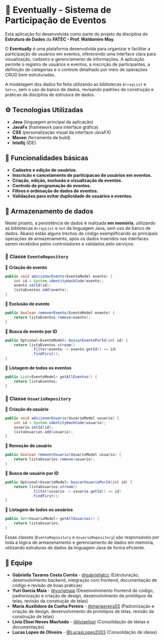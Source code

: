 # 📆 Eventually - Sistema de Participação de Eventos
Esta aplicação foi desenvolvida como parte do projeto da disciplina de **Estrutura de Dados** da **FATEC - Prof. Waldomiro May**.

O **Eventually** é uma plataforma desenvolvida para organizar e facilitar a participação de usuários em eventos, oferecendo uma interface clara para visualização, cadastro e gerenciamento de informações. A aplicação permite o registro de usuários e eventos, a inscrição de participantes, a definição de categorias e o controle detalhado por meio de operações CRUD bem estruturadas.

A modelagem dos dados foi feita utilizando as bibliotecas `ArrayList` e `Set<>`, sem o uso de banco de dados, revisando padrões de construção e práticas da disciplina de estrutura de dados.

## ⚙️ Tecnologias Utilizadas

- **Java** (linguagem principal da aplicação)
- **JavaFx** (framework para interface gráfica)
- **CSS** (personalização visual da interface JavaFX)
- **Maven** (ferramenta de build)
- **Intellij** (IDE)

## 📌 Funcionalidades básicas

- **Cadastro e edição de usuários.**  
- **Inscricão e cancelamento de participacao de usuários em eventos.**  
- **Criação, edição, exclusão e vizualização de eventos.**  
- **Controle de programação de eventos.**  
- **Filtros e ordenação de dados de eventos.**  
- **Validações para evitar duplicidade de usuários e eventos.**

## 📃 Armazenamento de dados

Neste projeto, a persistência de dados é realizada **em memória**, utilizando as bibliotecas `ArrayList` e `Set` da linguagem Java, sem uso de banco de dados. Abaixo estão alguns trechos de código exemplificando as principais operações de armazenamento, após os dados inseridos nas interfaces serem recebidos pelos controladores e validados pelo serviços:

### 📁 Classe `EventoRepository`

📍 **Criação de evento**
```java
public void adicionarEvento(EventoModel evento) {
    int id = System.identityHashCode(evento);
    evento.setId(id);
    listaEventos.add(evento);
}
```

📍 **Exclusão de evento**
```java
public boolean removerEvento(EventoModel evento) {
    return listaEventos.remove(evento);
}
```

📍 **Busca de evento por ID**
```java
public Optional<EventoModel> buscarEventoPorId(int id) {
    return listaEventos.stream()
            .filter(evento -> evento.getId() == id)
            .findFirst();
}
```

📍 **Listagem de todos os eventos**
```java
public List<EventoModel> getAllEventos() {
    return listaEventos;
}
```

### 📁 Classe `UsuarioRepository`

📍 **Criação de usuário**
```java
public void adicionarUsuario(UsuarioModel usuario) {
    int id = System.identityHashCode(usuario);
    usuario.setId(id);
    listaUsuarios.add(usuario);
}
```

📍 **Remoção de usuário**
```java
public boolean removerUsuario(UsuarioModel usuario) {
    return listaUsuarios.remove(usuario);
}
```

📍 **Busca de usuário por ID**
```java
public Optional<UsuarioModel> buscarUsuarioPorId(int id) {
    return listaUsuarios.stream()
            .filter(usuario -> usuario.getId() == id)
            .findFirst();
}
```

📍 **Listagem de todos os usuários**
```java
public Set<UsuarioModel> getAllUsuarios() {
    return listaUsuarios;
}
```

Essas classes (`EventoRepository` e `UsuarioRepository`) são responsáveis por toda a lógica de armazenamento e gerenciamento de dados em memória, utilizando estruturas de dados da linguagem Java de forma eficiente.

## 👥 Equipe

- **Gabriella Tavares Costa Corrêa** - [@gabriellatcc](https://github.com/gabriellatcc) (Estruturação, desenvolvimento backend, integração com frontend, documentação de código e revisão de boas práticas)
- **Yuri Garcia Maia** - [@yurigmaia](https://github.com/yurigmaia) (Desenvolvimento frontend de código, padronização e criação de design, desenvolvimento de protótipos de telas, revisão da construção de telas)
- **Maria Auxilidora da Cunha Pereira** - [@maripereira55](https://github.com/maripereira55) (Padronização e criação de design, desenvolvimento de protótipos de telas, revisão da construção de telas)
- **Lívia Elisei Neves Machado** - [@liviaelisei](https://github.com/liviaelisei) (Consolidação de ideias e documentação)
- **Lucas Lopes de Oliveira** - [@LucasLopes2003](https://github.com/LucasLopes2003) (Consolidação de ideias)
